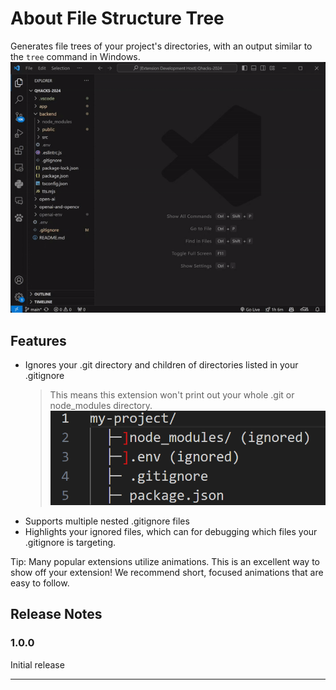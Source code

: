 # About File Structure Tree

Generates file trees of your project's directories, with an output similar to the `tree` command in Windows.
![Generate file structure tree from directory selection](images/from-selection-animation.gif)

## Features

- Ignores your .git directory and children of directories listed in your .gitignore
  > This means this extension won't print out your whole .git or node_modules directory.
  > ![.env ignored](images/ignored.png)
- Supports multiple nested .gitignore files
- Highlights your ignored files, which can for debugging which files your .gitignore is targeting.

Tip: Many popular extensions utilize animations. This is an excellent way to show off your extension! We recommend short, focused animations that are easy to follow.

## Release Notes

### 1.0.0

Initial release

---
